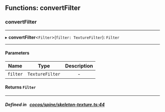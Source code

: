 ## Functions: convertFilter

### convertFilter


___
▸ **convertFilter**<`Filter`\>(`filter: TextureFilter`): `Filter`
___


#### Parameters

| Name | Type | Description |
| :------: | :------: | :------: |
| `filter` | `TextureFilter` | - |

#### Returns `Filter` 
___


##### Defined in &nbsp;   [cocos/spine/skeleton-texture.ts:44](https://github.com/cocos-creator/engine/blob/c7bf6b8a9/cocos/spine/skeleton-texture.ts#L44)&nbsp;
